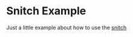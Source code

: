 # Snitch Example
Just a little example about how to use the [snitch](https://github.com/lucasgomide/snitch)
